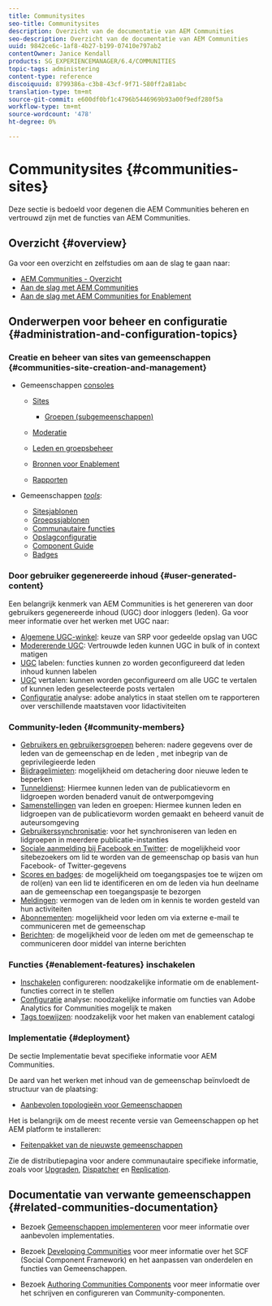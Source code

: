 ```yaml
---
title: Communitysites
seo-title: Communitysites
description: Overzicht van de documentatie van AEM Communities
seo-description: Overzicht van de documentatie van AEM Communities
uuid: 9842ce6c-1af8-4b27-b199-07410e797ab2
contentOwner: Janice Kendall
products: SG_EXPERIENCEMANAGER/6.4/COMMUNITIES
topic-tags: administering
content-type: reference
discoiquuid: 8799386a-c3b8-43cf-9f71-580ff2a81abc
translation-type: tm+mt
source-git-commit: e600df0bf1c4796b5446969b93a00f9edf280f5a
workflow-type: tm+mt
source-wordcount: '478'
ht-degree: 0%

---
```



# Communitysites {#communities-sites}

Deze sectie is bedoeld voor degenen die AEM Communities beheren en vertrouwd zijn met de functies van AEM Communities.

## Overzicht {#overview}

Ga voor een overzicht en zelfstudies om aan de slag te gaan naar:

* [AEM Communities - Overzicht](overview.md)
* [Aan de slag met AEM Communities](getting-started.md)
* [Aan de slag met AEM Communities for Enablement](getting-started-enablement.md)

## Onderwerpen voor beheer en configuratie {#administration-and-configuration-topics}

### Creatie en beheer van sites van gemeenschappen {#communities-site-creation-and-management}

* Gemeenschappen [consoles](consoles.md)

   * [Sites](sites-console.md)

      * [Groepen (subgemeenschappen)](groups.md)
   * [Moderatie](moderation.md)
   * [Leden en groepsbeheer](members.md)
   * [Bronnen voor Enablement](resources.md)
   * [Rapporten](reports.md)


* Gemeenschappen [*tools*](tools.md):

   * [Sitesjablonen](sites.md)
   * [Groepssjablonen](tools-groups.md)
   * [Communautaire functies](functions.md)
   * [Opslagconfiguratie](srp-config.md)
   * [Component Guide](components-guide.md)
   * [Badges](badges.md)


### Door gebruiker gegenereerde inhoud {#user-generated-content}

Een belangrijk kenmerk van AEM Communities is het genereren van door gebruikers gegenereerde inhoud (UGC) door inloggers (leden). Ga voor meer informatie over het werken met UGC naar:

* [Algemene UGC-winkel](working-with-srp.md): keuze van SRP voor gedeelde opslag van UGC
* [Modererende UGC](moderate-ugc.md): Vertrouwde leden kunnen UGC in bulk of in context matigen
* [UGC](tag-ugc.md) labelen: functies kunnen zo worden geconfigureerd dat leden inhoud kunnen labelen
* [UGC](translate-ugc.md) vertalen: kunnen worden geconfigureerd om alle UGC te vertalen of kunnen leden geselecteerde posts vertalen
* [Configuratie](analytics.md) analyse: adobe analytics in staat stellen om te rapporteren over verschillende maatstaven voor lidactiviteiten

### Community-leden {#community-members}

* [Gebruikers en gebruikersgroepen](users.md) beheren: nadere gegevens over de leden van de gemeenschap en de leden , met inbegrip van de geprivilegieerde leden
* [Bijdragelimieten](limits.md): mogelijkheid om detachering door nieuwe leden te beperken
* [Tunneldienst](deploy-communities.md#tunnel-service-on-author): Hiermee kunnen leden van de publicatievorm en lidgroepen worden benaderd vanuit de ontwerpomgeving
* [Samenstellingen](members.md) van leden en groepen: Hiermee kunnen leden en lidgroepen van de publicatievorm worden gemaakt en beheerd vanuit de auteursomgeving
* [Gebruikerssynchronisatie](sync.md): voor het synchroniseren van leden en lidgroepen in meerdere publicatie-instanties
* [Sociale aanmelding bij Facebook en Twitter](social-login.md): de mogelijkheid voor sitebezoekers om lid te worden van de gemeenschap op basis van hun Facebook- of Twitter-gegevens
* [Scores en badges](implementing-scoring.md): de mogelijkheid om toegangspasjes toe te wijzen om de rol(en) van een lid te identificeren en om de leden via hun deelname aan de gemeenschap een toegangspasje te bezorgen
* [Meldingen](notifications.md): vermogen van de leden om in kennis te worden gesteld van hun activiteiten
* [Abonnementen](subscriptions.md): mogelijkheid voor leden om via externe e-mail te communiceren met de gemeenschap
* [Berichten](messaging.md): de mogelijkheid voor de leden om met de gemeenschap te communiceren door middel van interne berichten

### Functies {#enablement-features} inschakelen

* [Inschakelen](enablement.md) configureren: noodzakelijke informatie om de enablement-functies correct in te stellen
* [Configuratie](analytics.md) analyse: noodzakelijke informatie om functies van Adobe Analytics for Communities mogelijk te maken
* [Tags toewijzen](tag-resources.md): noodzakelijk voor het maken van enablement catalogi

### Implementatie {#deployment}

De sectie Implementatie bevat specifieke informatie voor AEM Communities.

De aard van het werken met inhoud van de gemeenschap beïnvloedt de structuur van de plaatsing:

* [Aanbevolen topologieën voor Gemeenschappen](topologies.md)

Het is belangrijk om de meest recente versie van Gemeenschappen op het AEM platform te installeren:

* [Feitenpakket van de nieuwste gemeenschappen](deploy-communities.md#latestfeaturepack)

Zie de distributiepagina voor andere communautaire specifieke informatie, zoals voor [Upgraden](upgrade.md), [Dispatcher](dispatcher.md) en [Replication](deploy-communities.md#replication-agents-on-author).

## Documentatie van verwante gemeenschappen {#related-communities-documentation}

* Bezoek [Gemeenschappen implementeren](deploy-communities.md) voor meer informatie over aanbevolen implementaties.

* Bezoek [Developing Communities](communities.md) voor meer informatie over het SCF (Social Component Framework) en het aanpassen van onderdelen en functies van Gemeenschappen.

* Bezoek [Authoring Communities Components](author-communities.md) voor meer informatie over het schrijven en configureren van Community-componenten.
